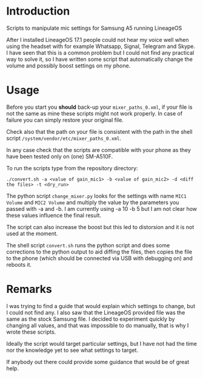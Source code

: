 # Introduction
Scripts to manipulate mic settings for Samsung A5 running LineageOS

After I installed LineageOS 17.1 people could not hear my voice well when using the headset with for example Whatsapp, Signal, Telegram and Skype.
I have seen that this is a common problem but I could not find any practical way to solve it, so I have written some script that automatically change the volume and possibly boost settings on my phone.

# Usage

Before you start you **should** back-up your `mixer_paths_0.xml`, if your file is not the same as mine these scripts might not work properly. In case of failure you can simply restore your original file.

Check also that the path on your file is consistent with the path in the shell script `/system/vendor/etc/mixer_paths_0.xml`.

In any case check that the scripts are compatible with your phone as they have been tested only on (one) SM-A510F.

To run the scripts type from the repository directory:

`./convert.sh -a <value of gain_mic1> -b <value of gain_mic2> -d <diff the files> -t <dry_run>`

The python script `change_mixer.py` looks for the settings with name `MIC1 Volume` and `MIC2 Volume` and multiply the value by the parameters you passed with -a and -b. I am currently using -a 10 -b 5 but I am not clear how these values influence the final result.

The script can also increase the boost but this led to distorsion and it is not used at the moment.

The shell script `convert.sh` runs the python script and does some corrections to the python output to aid diffing the files, then copies the file to the phone (which should be connected via USB with debugging on) and reboots it.

# Remarks

I was trying to find a guide that would explain which settings to change, but I could not find any. I also saw that the LineageOS provided file was the same as the stock Samsung file. I decided to experiment quickly by changing all values, and that was impossible to do manually, that is why I wrote these scripts.

Ideally the script would target particular settings, but I have not had the time nor the knowledge yet to see what settings to target.

If anybody out there could provide some guidance that would be of great help.

